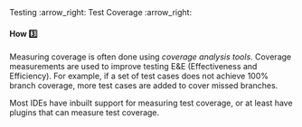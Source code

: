 <link rel="stylesheet" href="{{baseUrl}}/css/textbook.css">

<div class="website-content">

<div id="path">Testing :arrow_right: Test Coverage :arrow_right:</div>

<div id="title">

#### How :three:

</div>

<div id="body">

Measuring coverage is often done using _coverage analysis tools_. Coverage measurements are used to improve testing E&E (Effectiveness and Efficiency). For example, if a set of test cases does not achieve 100% branch coverage, more test cases are added to cover missed branches.

Most IDEs have inbuilt support for measuring test coverage, or at least have plugins that can measure test coverage.

</div>

<div id="extras">
<div>

</div>
